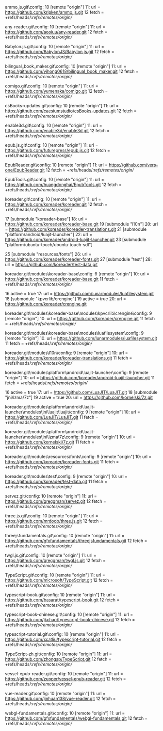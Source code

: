 
ammo.js\.git\config:
  10  [remote "origin"]
  11: 	url = https://github.com/kripken/ammo.js.git
  12  	fetch = +refs/heads/*:refs/remotes/origin/*

any-reader\.git\config:
  10  [remote "origin"]
  11: 	url = https://github.com/aooiuu/any-reader.git
  12  	fetch = +refs/heads/*:refs/remotes/origin/*

Babylon.js\.git\config:
  10  [remote "origin"]
  11: 	url = https://github.com/BabylonJS/Babylon.js.git
  12  	fetch = +refs/heads/*:refs/remotes/origin/*

bilingual_book_maker\.git\config:
  10  [remote "origin"]
  11: 	url = https://github.com/yihong0618/bilingual_book_maker.git
  12  	fetch = +refs/heads/*:refs/remotes/origin/*

comigo\.git\config:
  10  [remote "origin"]
  11: 	url = https://github.com/yumenaka/comigo.git
  12  	fetch = +refs/heads/*:refs/remotes/origin/*

csBooks-updates\.git\config:
  10  [remote "origin"]
  11: 	url = https://github.com/caesiumstudio/csBooks-updates.git
  12  	fetch = +refs/heads/*:refs/remotes/origin/*

enable3d\.git\config:
  10  [remote "origin"]
  11: 	url = https://github.com/enable3d/enable3d.git
  12  	fetch = +refs/heads/*:refs/remotes/origin/*

epub.js\.git\config:
  10  [remote "origin"]
  11: 	url = https://github.com/futurepress/epub.js.git
  12  	fetch = +refs/heads/*:refs/remotes/origin/*

EpubReader\.git\config:
  10  [remote "origin"]
  11: 	url = https://github.com/vers-one/EpubReader.git
  12  	fetch = +refs/heads/*:refs/remotes/origin/*

EpubTools\.git\config:
  10  [remote "origin"]
  11: 	url = https://github.com/huangdonghai/EpubTools.git
  12  	fetch = +refs/heads/*:refs/remotes/origin/*

koreader\.git\config:
  10  [remote "origin"]
  11: 	url = https://github.com/koreader/koreader.git
  12  	fetch = +refs/heads/*:refs/remotes/origin/*

  17  [submodule "koreader-base"]
  18: 	url = https://github.com/koreader/koreader-base.git
  19  [submodule "l10n"]
  20: 	url = https://github.com/koreader/koreader-translations.git
  21  [submodule "platform/android/luajit-launcher"]
  22: 	url = https://github.com/koreader/android-luajit-launcher.git
  23  [submodule "platform/ubuntu-touch/ubuntu-touch-sdl"]

  25  [submodule "resources/fonts"]
  26: 	url = https://github.com/koreader/koreader-fonts.git
  27  [submodule "test"]
  28: 	url = https://github.com/koreader/test-data.git

koreader\.git\modules\koreader-base\config:
   9  [remote "origin"]
  10: 	url = https://github.com/koreader/koreader-base.git
  11  	fetch = +refs/heads/*:refs/remotes/origin/*

  16  	active = true
  17: 	url = https://github.com/lunarmodules/luafilesystem.git
  18  [submodule "kpvcrlib/crengine"]
  19  	active = true
  20: 	url = https://github.com/koreader/crengine.git

koreader\.git\modules\koreader-base\modules\kpvcrlib\crengine\config:
   9  [remote "origin"]
  10: 	url = https://github.com/koreader/crengine.git
  11  	fetch = +refs/heads/*:refs/remotes/origin/*

koreader\.git\modules\koreader-base\modules\luafilesystem\config:
   9  [remote "origin"]
  10: 	url = https://github.com/lunarmodules/luafilesystem.git
  11  	fetch = +refs/heads/*:refs/remotes/origin/*

koreader\.git\modules\l10n\config:
   9  [remote "origin"]
  10: 	url = https://github.com/koreader/koreader-translations.git
  11  	fetch = +refs/heads/*:refs/remotes/origin/*

koreader\.git\modules\platform\android\luajit-launcher\config:
   9  [remote "origin"]
  10: 	url = https://github.com/koreader/android-luajit-launcher.git
  11  	fetch = +refs/heads/*:refs/remotes/origin/*

  16  	active = true
  17: 	url = https://github.com/LuaJIT/LuaJIT.git
  18  [submodule "jni/lzma/7z"]
  19  	active = true
  20: 	url = https://github.com/kornelski/7z.git

koreader\.git\modules\platform\android\luajit-launcher\modules\jni\luajit\luajit\config:
   9  [remote "origin"]
  10: 	url = https://github.com/LuaJIT/LuaJIT.git
  11  	fetch = +refs/heads/*:refs/remotes/origin/*

koreader\.git\modules\platform\android\luajit-launcher\modules\jni\lzma\7z\config:
   9  [remote "origin"]
  10: 	url = https://github.com/kornelski/7z.git
  11  	fetch = +refs/heads/*:refs/remotes/origin/*

koreader\.git\modules\resources\fonts\config:
   9  [remote "origin"]
  10: 	url = https://github.com/koreader/koreader-fonts.git
  11  	fetch = +refs/heads/*:refs/remotes/origin/*

koreader\.git\modules\test\config:
   9  [remote "origin"]
  10: 	url = https://github.com/koreader/test-data.git
  11  	fetch = +refs/heads/*:refs/remotes/origin/*

servez\.git\config:
  10  [remote "origin"]
  11: 	url = https://github.com/greggman/servez.git
  12  	fetch = +refs/heads/*:refs/remotes/origin/*

three.js\.git\config:
  10  [remote "origin"]
  11: 	url = https://github.com/mrdoob/three.js.git
  12  	fetch = +refs/heads/*:refs/remotes/origin/*

threejsfundamentals\.git\config:
  10  [remote "origin"]
  11: 	url = https://github.com/gfxfundamentals/threejsfundamentals.git
  12  	fetch = +refs/heads/*:refs/remotes/origin/*

twgl.js\.git\config:
  10  [remote "origin"]
  11: 	url = https://github.com/greggman/twgl.js.git
  12  	fetch = +refs/heads/*:refs/remotes/origin/*

TypeScript\.git\config:
  10  [remote "origin"]
  11: 	url = https://github.com/microsoft/TypeScript.git
  12  	fetch = +refs/heads/*:refs/remotes/origin/*

typescript-book\.git\config:
  10  [remote "origin"]
  11: 	url = https://github.com/basarat/typescript-book.git
  12  	fetch = +refs/heads/*:refs/remotes/origin/*

typescript-book-chinese\.git\config:
  10  [remote "origin"]
  11: 	url = https://github.com/jkchao/typescript-book-chinese.git
  12  	fetch = +refs/heads/*:refs/remotes/origin/*

typescript-tutorial\.git\config:
  10  [remote "origin"]
  11: 	url = https://github.com/xcatliu/typescript-tutorial.git
  12  	fetch = +refs/heads/*:refs/remotes/origin/*

TypeScript-zh\.git\config:
  10  [remote "origin"]
  11: 	url = https://github.com/zhongsp/TypeScript.git
  12  	fetch = +refs/heads/*:refs/remotes/origin/*

vessel-epub-reader\.git\config:
  10  [remote "origin"]
  11: 	url = https://github.com/zupper/vessel-epub-reader.git
  12  	fetch = +refs/heads/*:refs/remotes/origin/*

vue-reader\.git\config:
  10  [remote "origin"]
  11: 	url = https://github.com/jinhuan138/vue-reader.git
  12  	fetch = +refs/heads/*:refs/remotes/origin/*

webgl-fundamentals\.git\config:
  10  [remote "origin"]
  11: 	url = https://github.com/gfxfundamentals/webgl-fundamentals.git
  12  	fetch = +refs/heads/*:refs/remotes/origin/*
